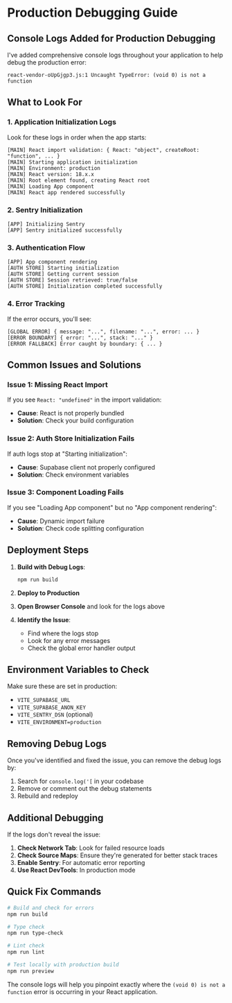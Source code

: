 # Production Debugging Guide

## Console Logs Added for Production Debugging

I've added comprehensive console logs throughout your application to help debug the production error:

```
react-vendor-oUpGjgp3.js:1 Uncaught TypeError: (void 0) is not a function
```

## What to Look For

### 1. Application Initialization Logs
Look for these logs in order when the app starts:

```
[MAIN] React import validation: { React: "object", createRoot: "function", ... }
[MAIN] Starting application initialization
[MAIN] Environment: production
[MAIN] React version: 18.x.x
[MAIN] Root element found, creating React root
[MAIN] Loading App component
[MAIN] React app rendered successfully
```

### 2. Sentry Initialization
```
[APP] Initializing Sentry
[APP] Sentry initialized successfully
```

### 3. Authentication Flow
```
[APP] App component rendering
[AUTH STORE] Starting initialization
[AUTH STORE] Getting current session
[AUTH STORE] Session retrieved: true/false
[AUTH STORE] Initialization completed successfully
```

### 4. Error Tracking
If the error occurs, you'll see:

```
[GLOBAL ERROR] { message: "...", filename: "...", error: ... }
[ERROR BOUNDARY] { error: "...", stack: "..." }
[ERROR FALLBACK] Error caught by boundary: { ... }
```

## Common Issues and Solutions

### Issue 1: Missing React Import
If you see `React: "undefined"` in the import validation:
- **Cause**: React is not properly bundled
- **Solution**: Check your build configuration

### Issue 2: Auth Store Initialization Fails
If auth logs stop at "Starting initialization":
- **Cause**: Supabase client not properly configured
- **Solution**: Check environment variables

### Issue 3: Component Loading Fails
If you see "Loading App component" but no "App component rendering":
- **Cause**: Dynamic import failure
- **Solution**: Check code splitting configuration

## Deployment Steps

1. **Build with Debug Logs**:
   ```bash
   npm run build
   ```

2. **Deploy to Production**

3. **Open Browser Console** and look for the logs above

4. **Identify the Issue**:
   - Find where the logs stop
   - Look for any error messages
   - Check the global error handler output

## Environment Variables to Check

Make sure these are set in production:
- `VITE_SUPABASE_URL`
- `VITE_SUPABASE_ANON_KEY`
- `VITE_SENTRY_DSN` (optional)
- `VITE_ENVIRONMENT=production`

## Removing Debug Logs

Once you've identified and fixed the issue, you can remove the debug logs by:

1. Search for `console.log('[` in your codebase
2. Remove or comment out the debug statements
3. Rebuild and redeploy

## Additional Debugging

If the logs don't reveal the issue:

1. **Check Network Tab**: Look for failed resource loads
2. **Check Source Maps**: Ensure they're generated for better stack traces
3. **Enable Sentry**: For automatic error reporting
4. **Use React DevTools**: In production mode

## Quick Fix Commands

```bash
# Build and check for errors
npm run build

# Type check
npm run type-check

# Lint check
npm run lint

# Test locally with production build
npm run preview
```

The console logs will help you pinpoint exactly where the `(void 0) is not a function` error is occurring in your React application.